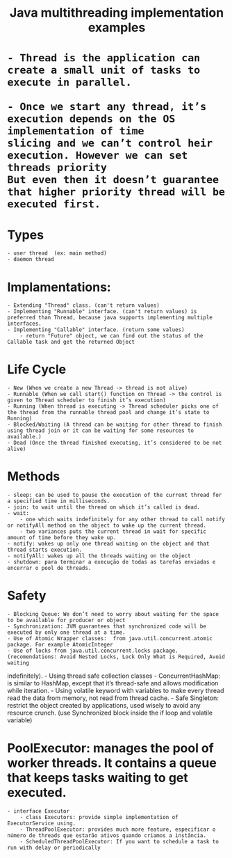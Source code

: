 <h1 align="center">Java multithreading implementation examples<h1> 

	- Thread is the application can create a small unit of tasks to execute in parallel.

	- Once we start any thread, it’s execution depends on the OS implementation of time 
	slicing and we can’t control heir execution. However we can set threads priority 
	But even then it doesn’t guarantee that higher priority thread will be executed first.
	
# Types 
	- user thread  (ex: main method)
	- daemon thread
	
# Implamentations:
	
	- Extending "Thread" class. (can't return values)
	- Implementing "Runnable" interface. (can't return values) is preferred than Thread, because java supports implementing multiple interfaces.
	- Implementing "Callable" interface. (return some values) 
		- return "Future" object, we can find out the status of the Callable task and get the returned Object

# Life Cycle
  
	- New (When we create a new Thread -> thread is not alive)
	- Runnable (When we call start() function on Thread -> the control is given to Thread scheduler to finish it’s execution)
	- Running (When thread is executing -> Thread scheduler picks one of the thread from the runnable thread pool and change it’s state to Running)
	- Blocked/Waiting (A thread can be waiting for other thread to finish using thread join or it can be waiting for some resources to available.)
	- Dead (Once the thread finished executing, it’s considered to be not alive)
	
# Methods
  
	- sleep: can be used to pause the execution of the current thread for a specified time in milliseconds.
	- join: to wait until the thread on which it’s called is dead.
	- wait: 
		- one which waits indefinitely for any other thread to call notify or notifyAll method on the object to wake up the current thread.
		- two variances puts the current thread in wait for specific amount of time before they wake up.
	- notify: wakes up only one thread waiting on the object and that thread starts execution.		
	- notifyAll: wakes up all the threads waiting on the object
	- shutdown: para terminar a execução de todas as tarefas enviadas e encerrar o pool de threads. 

# Safety
  
	- Blocking Queue: We don’t need to worry about waiting for the space to be available for producer or object
	- Synchronization: JVM guarantees that synchronized code will be executed by only one thread at a time. 
	- Use of Atomic Wrapper classes:  from java.util.concurrent.atomic package. For example AtomicInteger
	- Use of locks from java.util.concurrent.locks package. (recomendations: Avoid Nested Locks, Lock Only What is Required, Avoid waiting 	
  indefinitely).
	- Using thread safe collection classes
	     - ConcurrentHashMap: is similar to HashMap, except that it’s thread-safe and allows modification while iteration.
	- Using volatile keyword with variables to make every thread read the data from memory, not read from thread cache.
	- Safe Singleton: restrict the object created by applications, used wisely to avoid any resource crunch. (use Synchronized block inside the if 	 		  loop and volatile variable)

# PoolExecutor: manages the pool of worker threads. It contains a queue that keeps tasks waiting to get executed.
		
    - interface Executor
		- class Executors: provide simple implementation of ExecutorService using. 
		- ThreadPoolExecutor: provides much more feature, especificar o número de threads que estarão ativos quando criamos a instância.
		- ScheduledThreadPoolExecutor: If you want to schedule a task to run with delay or periodically
